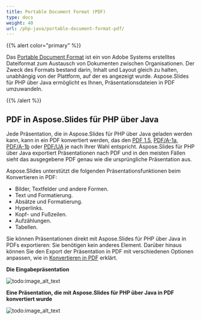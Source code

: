 ```yaml
---
title: Portable Document Format (PDF)
type: docs
weight: 40
url: /php-java/portable-document-format-pdf/
---
```


{{% alert color="primary" %}} 

Das [Portable Document Format](https://de.wikipedia.org/wiki/PDF) ist ein von Adobe Systems erstelltes Dateiformat zum Austausch von Dokumenten zwischen Organisationen. Der Zweck des Formats bestand darin, Inhalt und Layout gleich zu halten, unabhängig von der Plattform, auf der es angezeigt wurde. Aspose.Slides für PHP über Java ermöglicht es Ihnen, Präsentationsdateien in PDF umzuwandeln.

{{% /alert %}} 

## **PDF in Aspose.Slides für PHP über Java**
Jede Präsentation, die in Aspose.Slides für PHP über Java geladen werden kann, kann in ein PDF konvertiert werden, das den [PDF 1.5](https://de.wikipedia.org/wiki/PDF/A), [PDF/A-1a](https://de.wikipedia.org/wiki/PDF/A), [PDF/A-1b](https://de.wikipedia.org/wiki/PDF/A) oder [PDF/UA](https://de.wikipedia.org/wiki/PDF/UA) je nach Ihrer Wahl entspricht. Aspose.Slides für PHP über Java exportiert Präsentationen nach PDF und in den meisten Fällen sieht das ausgegebene PDF genau wie die ursprüngliche Präsentation aus.

Aspose.Slides unterstützt die folgenden Präsentationsfunktionen beim Konvertieren in PDF:

- Bilder, Textfelder und andere Formen.
- Text und Formatierung.
- Absätze und Formatierung.
- Hyperlinks.
- Kopf- und Fußzeilen.
- Aufzählungen.
- Tabellen.

Sie können Präsentationen direkt mit Aspose.Slides für PHP über Java in PDFs exportieren: Sie benötigen kein anderes Element. Darüber hinaus können Sie den Export der Präsentation in PDF mit verschiedenen Optionen anpassen, wie in [Konvertieren in PDF](/slides/php-java/converting-a-presentation/) erklärt.

**Die Eingabepräsentation** 

![todo:image_alt_text](portable-document-format-pdf_1.png)


**Eine Präsentation, die mit Aspose.Slides für PHP über Java in PDF konvertiert wurde**

![todo:image_alt_text](portable-document-format-pdf_2.png)